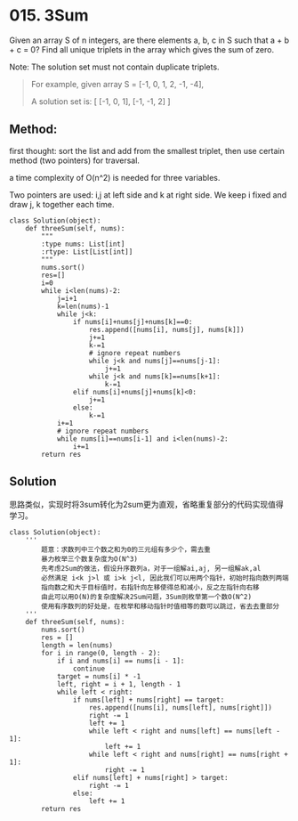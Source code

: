 # 015. 3Sum

Given an array S of n integers, are there elements a, b, c in S such that a + b + c = 0? Find all unique triplets in the array which gives the sum of zero.

Note: The solution set must not contain duplicate triplets.

>For example, given array S = [-1, 0, 1, 2, -1, -4],
> 
> A solution set is:
> [
> [-1, 0, 1],
>[-1, -1, 2]
> ]

## Method:

first thought: sort the list and add from the smallest triplet, 
then use certain method (two pointers) for traversal.

a time complexity of O(n^2) is needed for three variables.

Two pointers are used: i,j at left side and k at right side. 
We keep i fixed and draw j, k together each time.

```
class Solution(object):
    def threeSum(self, nums):
        """
        :type nums: List[int]
        :rtype: List[List[int]]
        """
        nums.sort()
        res=[]
        i=0
        while i<len(nums)-2:
            j=i+1
            k=len(nums)-1
            while j<k:
                if nums[i]+nums[j]+nums[k]==0:
                    res.append([nums[i], nums[j], nums[k]])
                    j+=1
                    k-=1
                    # ignore repeat numbers
                    while j<k and nums[j]==nums[j-1]:
                        j+=1
                    while j<k and nums[k]==nums[k+1]:
                        k-=1
                elif nums[i]+nums[j]+nums[k]<0:
                    j+=1
                else:
                    k-=1
            i+=1
            # ignore repeat numbers
            while nums[i]==nums[i-1] and i<len(nums)-2:
                i+=1
        return res
```

## Solution

思路类似，实现时将3sum转化为2sum更为直观，省略重复部分的代码实现值得学习。

```
class Solution(object):
    '''
        题意：求数列中三个数之和为0的三元组有多少个，需去重
        暴力枚举三个数复杂度为O(N^3)
        先考虑2Sum的做法，假设升序数列a，对于一组解ai,aj, 另一组解ak,al 
        必然满足 i<k j>l 或 i>k j<l, 因此我们可以用两个指针，初始时指向数列两端
        指向数之和大于目标值时，右指针向左移使得总和减小，反之左指针向右移
        由此可以用O(N)的复杂度解决2Sum问题，3Sum则枚举第一个数O(N^2)
        使用有序数列的好处是，在枚举和移动指针时值相等的数可以跳过，省去去重部分
    '''
    def threeSum(self, nums):
        nums.sort()
        res = []
        length = len(nums)
        for i in range(0, length - 2):
            if i and nums[i] == nums[i - 1]:
                continue
            target = nums[i] * -1
            left, right = i + 1, length - 1
            while left < right:
                if nums[left] + nums[right] == target:
                    res.append([nums[i], nums[left], nums[right]])
                    right -= 1
                    left += 1
                    while left < right and nums[left] == nums[left - 1]:
                        left += 1
                    while left < right and nums[right] == nums[right + 1]:
                        right -= 1
                elif nums[left] + nums[right] > target:
                    right -= 1
                else:
                    left += 1
        return res
```
